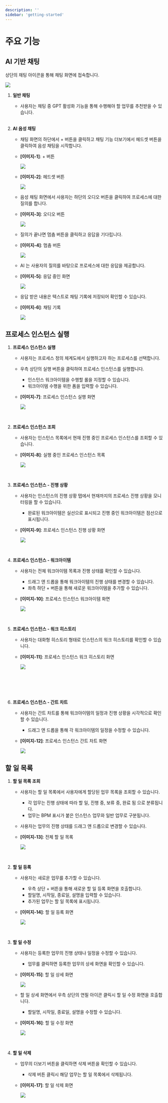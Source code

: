 ```yaml
---
description: ''
sidebar: 'getting-started'
---
```


# 주요 기능

## AI 기반 채팅

상단의 채팅 아이콘을 통해 채팅 화면에 접속합니다.

![](../../../uengine-image/process-gpt/process_gpt_ai_chat1.png)

1. **일반 채팅**
   - 사용자는 채팅 중 GPT 활성화 기능을 통해 수행해야 할 업무를 추천받을 수 있습니다.
<br><br>

2. **AI 음성 채팅**
   - 채팅 화면의 하단에서 + 버튼을 클릭하고 채팅 기능 더보기에서 헤드셋 버튼을 클릭하여 음성 채팅을 시작합니다.
   - **[이미지-1]**: + 버튼
   
      ![](../../../uengine-image/process-gpt/process_gpt_ai_chat2.png)
   
   - **[이미지-2]**: 헤드셋 버튼

      ![](../../../uengine-image/process-gpt/process_gpt_ai_chat3.png)

   - 음성 채팅 화면에서 사용자는 하단의 오디오 버튼을 클릭하여 프로세스에 대한 질의를 합니다.
   - **[이미지-3]**: 오디오 버튼
   
      ![](../../../uengine-image/process-gpt/process_gpt_ai_chat5.png)

   - 질의가 끝나면 멈춤 버튼을 클릭하고 응답을 기다립니다.
   - **[이미지-4]**: 멈춤 버튼

      ![](../../../uengine-image/process-gpt/process_gpt_ai_chat6.png)

   - AI 는 사용자의 질의를 바탕으로 프로세스에 대한 응답을 제공합니다.
   - **[이미지-5]**: 응답 중인 화면

      ![](../../../uengine-image/process-gpt/process_gpt_ai_chat7.png)

   - 응답 받은 내용은 텍스트로 채팅 기록에 저장되어 확인할 수 있습니다.
   - **[이미지-6]**: 채팅 기록
   
      ![](../../../uengine-image/process-gpt/process_gpt_ai_chat8.png)


## 프로세스 인스턴스 실행

1. **프로세스 인스턴스 실행**
   - 사용자는 프로세스 정의 체계도에서 실행하고자 하는 프로세스를 선택합니다.
   - 우측 상단의 실행 버튼을 클릭하여 프로세스 인스턴스를 실행합니다.
      - 인스턴스 워크아이템을 수행할 롤을 지정할 수 있습니다.
      - 워크아이템 수행을 위한 폼을 입력할 수 있습니다.
   - **[이미지-7]**: 프로세스 인스턴스 실행 화면

      ![](../../../uengine-image/process-gpt/process_instance_execute.png)

<br>

2. **프로세스 인스턴스 조회**
   - 사용자는 인스턴스 목록에서 현재 진행 중인 프로세스 인스턴스를 조회할 수 있습니다.
   - **[이미지-8]**: 실행 중인 프로세스 인스턴스 목록

      ![](../../../uengine-image/process-gpt/process_instance_list.png)

<br>

3. **프로세스 인스턴스 - 진행 상황**
   - 사용자는 인스턴스의 진행 상황 탭에서 현재까지의 프로세스 진행 상황을 모니터링을 할 수 있습니다.
      - 완료된 워크아이템은 실선으로 표시되고 진행 중인 워크아이템은 점선으로 표시됩니다.
   - **[이미지-9]**: 프로세스 인스턴스 진행 상황 화면

      ![](../../../uengine-image/process-gpt/workitem_progress.png)

<br>

4. **프로세스 인스턴스 - 워크아이템**
   - 사용자는 전체 워크아이템 목록과 진행 상태를 확인할 수 있습니다.
      - 드래그 앤 드롭을 통해 워크아이템의 진행 상태를 변경할 수 있습니다.
      - 좌측 하단 + 버튼을 통해 새로운 워크아이템을 추가할 수 있습니다.
   - **[이미지-10]**: 프로세스 인스턴스 워크아이템 화면

      ![](../../../uengine-image/process-gpt/workitem_list.png)

<br>

5. **프로세스 인스턴스 - 워크 히스토리**
   - 사용자는 대화형 히스토리 형태로 인스턴스의 워크 히스토리를 확인할 수 있습니다.
   - **[이미지-11]**: 프로세스 인스턴스 워크 히스토리 화면

      ![](../../../uengine-image/process-gpt/workitem_history.png)

<br>

<span id="gantt-chart">&nbsp;</span>
<br><br>

6. **프로세스 인스턴스 - 간트 차트**
   - 사용자는 간트 차트를 통해 워크아이템의 일정과 진행 상황을 시각적으로 확인할 수 있습니다.
      - 드래그 앤 드롭을 통해 각 워크아이템의 일정을 수정할 수 있습니다.
   - **[이미지-12]**: 프로세스 인스턴스 간트 차트 화면

      ![](../../../uengine-image/process-gpt/workitem_gantt_chart.png)

## 할 일 목록

1. **할 일 목록 조회**
   - 사용자는 할 일 목록에서 사용자에게 할당된 업무 목록을 조회할 수 있습니다.
      - 각 업무는 진행 상태에 따라 할 일, 진행 중, 보류 중, 완료 됨 으로 분류됩니다.
      - 업무는 BPM 표시가 붙은 인스턴스 업무와 일반 업무로 구분됩니다.

   - 사용자는 업무의 진행 상태를 드래그 앤 드롭으로 변경할 수 있습니다.

   - **[이미지-13]**: 전체 할 일 목록

      ![](../../../uengine-image/process-gpt/todolist.png)

<br>

2. **할 일 등록**
   - 사용자는 새로운 업무를 추가할 수 있습니다.
      - 우측 상단 + 버튼을 통해 새로운 할 일 등록 화면을 호출합니다.
      - 할일명, 시작일, 종료일, 설명을 입력할 수 있습니다.
      - 추가된 업무는 할 일 목록에 표시됩니다.
   - **[이미지-14]**: 할 일 등록 화면

      ![](../../../uengine-image/process-gpt/todolist_add.png)

<br>

3. **할 일 수정**
   - 사용자는 등록한 업무의 진행 상태나 일정을 수정할 수 있습니다.
      - 업무를 클릭하면 등록한 업무의 상세 화면을 확인할 수 있습니다.
   - **[이미지-15]**: 할 일 상세 화면

      ![](../../../uengine-image/process-gpt/todolist_view.png)

   - 할 일 상세 화면에서 우측 상단의 연필 아이콘 클릭시 할 일 수정 화면을 호출합니다.
      - 할일명, 시작일, 종료일, 설명을 수정할 수 있습니다.
   - **[이미지-16]**: 할 일 수정 화면

      ![](../../../uengine-image/process-gpt/todolist_edit.png)

<br>

4. **할 일 삭제**
   - 업무의 더보기 버튼을 클릭하면 삭제 버튼을 확인할 수 있습니다.
      - 삭제 버튼 클릭시 해당 업무는 할 일 목록에서 삭제됩니다.
   - **[이미지-17]**: 할 일 삭제 화면

      ![](../../../uengine-image/process-gpt/todolist_delete.png)


